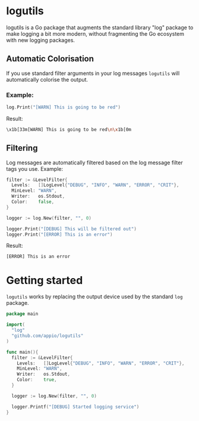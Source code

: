 # logutils

logutils is a Go package that augments the standard library "log" package
to make logging a bit more modern, without fragmenting the Go ecosystem
with new logging packages.

## Automatic Colorisation

If you use standard filter arguments in your log messages `logutils` will automatically colorise the output.

### Example:

```go
log.Print("[WARN] This is going to be red")
```

Result:

```bash
\x1b[33m[WARN] This is going to be red\n\x1b[0m
```

## Filtering

Log messages are automatically filtered based on the log message filter tags you use. Example:

```go
filter := &LevelFilter{
  Levels:   []LogLevel{"DEBUG", "INFO", "WARN", "ERROR", "CRIT"},
  MinLevel: "WARN",
  Writer:   os.Stdout,
  Color:    false,
}

logger := log.New(filter, "", 0)

logger.Print("[DEBUG] This will be filtered out")
logger.Print("[ERROR] This is an error")
```

Result:

```
[ERROR] This is an error
```

# Getting started

`logutils` works by replacing the output device used by the standard `log` package.

```go
package main

import(
  "log"
  "github.com/appio/logutils"
)

func main(){
  filter := &LevelFilter{
    Levels:   []LogLevel{"DEBUG", "INFO", "WARN", "ERROR", "CRIT"},
    MinLevel: "WARN",
    Writer:   os.Stdout,
    Color:    true,
  }

  logger := log.New(filter, "", 0)

  logger.Printf("[DEBUG] Started logging service")
}
```
